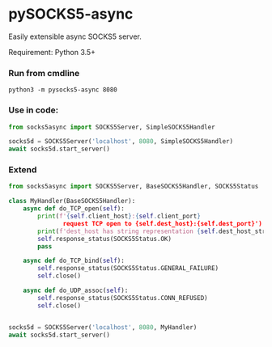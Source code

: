 # pySOCKS5-async
Easily extensible async SOCKS5 server.

Requirement: Python 3.5+

### Run from cmdline
    python3 -m pysocks5-async 8080

### Use in code:
```python
from socks5async import SOCKS5Server, SimpleSOCKS5Handler

socks5d = SOCKS5Server('localhost', 8080, SimpleSOCKS5Handler)
await socks5d.start_server()
```

### Extend
```python
from socks5async import SOCKS5Server, BaseSOCKS5Handler, SOCKS5Status

class MyHandler(BaseSOCKS5Handler):
    async def do_TCP_open(self):
        print(f'{self.client_host}:{self.client_port}
               request TCP open to {self.dest_host}:{self.dest_port}')
        print(f'dest_host has string representation {self.dest_host_str()}')
        self.response_status(SOCKS5Status.OK)
        pass

    async def do_TCP_bind(self):
        self.response_status(SOCKS5Status.GENERAL_FAILURE)
        self.close()

    async def do_UDP_assoc(self):
        self.response_status(SOCKS5Status.CONN_REFUSED)
        self.close()


socks5d = SOCKS5Server('localhost', 8080, MyHandler)
await socks5d.start_server()
```
